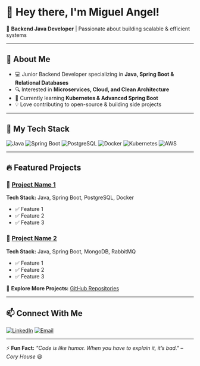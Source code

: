 # 👋 Hey there, I'm Miguel Angel!

🚀 **Backend Java Developer** | Passionate about building scalable & efficient systems

---

## 🌟 About Me
- 💻 Junior Backend Developer specializing in **Java, Spring Boot & Relational Databases**
- 🔍 Interested in **Microservices, Cloud, and Clean Architecture**
- 🎯 Currently learning **Kubernetes & Advanced Spring Boot**
- 💡 Love contributing to open-source & building side projects

---

## 📂 My Tech Stack

![Java](https://img.shields.io/badge/Java-ED8B00?style=for-the-badge&logo=java&logoColor=white)
![Spring Boot](https://img.shields.io/badge/Spring%20Boot-6DB33F?style=for-the-badge&logo=spring&logoColor=white)
![PostgreSQL](https://img.shields.io/badge/PostgreSQL-316192?style=for-the-badge&logo=postgresql&logoColor=white)
![Docker](https://img.shields.io/badge/Docker-2496ED?style=for-the-badge&logo=docker&logoColor=white)
![Kubernetes](https://img.shields.io/badge/Kubernetes-326CE5?style=for-the-badge&logo=kubernetes&logoColor=white)
![AWS](https://img.shields.io/badge/AWS-232F3E?style=for-the-badge&logo=amazon-aws&logoColor=white)

---

## 🔥 Featured Projects

### 📌 [Project Name 1](https://github.com/yourusername/project1)
**Tech Stack:** Java, Spring Boot, PostgreSQL, Docker
- ✅ Feature 1
- ✅ Feature 2
- ✅ Feature 3

### 📌 [Project Name 2](https://github.com/yourusername/project2)
**Tech Stack:** Java, Spring Boot, MongoDB, RabbitMQ
- ✅ Feature 1
- ✅ Feature 2
- ✅ Feature 3

📌 **Explore More Projects:** [GitHub Repositories](https://github.com/yourusername?tab=repositories)

---

## 📫 Connect With Me
[![LinkedIn](https://img.shields.io/badge/LinkedIn-%230077B5.svg?style=for-the-badge&logo=linkedin&logoColor=white)](https://www.linkedin.com/in/mamoreno-developer)
[![Email](https://img.shields.io/badge/Email-%23D14836.svg?style=for-the-badge&logo=gmail&logoColor=white)](mailto:mamg1095@gmail.com)  

---

⚡ **Fun Fact:** _"Code is like humor. When you have to explain it, it’s bad." – Cory House_ 😆
